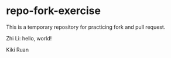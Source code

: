 # repo-fork-exercise
This is a temporary repository for practicing fork and pull request.


Zhi Li: hello, world!

Kiki Ruan
